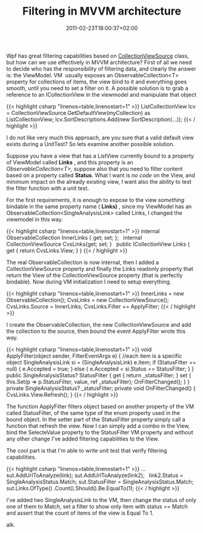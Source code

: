 ﻿---
title: "Filtering in MVVM architecture"
description: ""
date: 2011-02-23T18:00:37+02:00
draft: false
tags: [WPF]
categories: [WPF]
---
Wpf has great filtering capabilities based on [CollectionViewSource](http://msdn.microsoft.com/en-us/library/system.windows.data.collectionviewsource.aspx) class, but how can we use effectively in MVVM architecture? First of all we need to decide who has the responsibility of filtering data, and clearly the answer is: the ViewModel. VM  usually exposes an ObservableCollection&lt;T&gt; property for collections of items, the view bind to it and everything goes smooth, until you need to set a filter on it. A possible solution is to grab a reference to an ICollectionView in the viewmodel and manipulate that object

{{< highlight csharp "linenos=table,linenostart=1" >}}
ListCollectionView lcv = CollectionViewSource.GetDefaultView(myCollection) as ListCollectionView;
lcv.SortDescriptions.Add(new SortDescription(...));
{{< / highlight >}}

I do not like very much this approach, are you sure that a valid default view exists during a UnitTest? So lets examine another possible solution.

Suppose you have a view that has a ListView currently bound to a property of ViewModel called  **Links** , and this property is an *ObservableCollection&lt;T&gt;,* suppose also that you need to filter content based on a property called  **Status**. What I want is *no code* on the View, and minimum impact on the already existing view, I want also the ability to test the filter function with a unit test.

For the first requirements, it is enough to expose to the view *something* bindable in the same property name ( **Links)** , since my ViewModel has an ObservableCollection&lt;SingleAnalysisLink&gt; called Links, I changed the viewmodel in this way.

{{< highlight csharp "linenos=table,linenostart=1" >}}
internal ObservableCollection<SingleAnalysisLink> InnerLinks { get; set; };
 
internal CollectionViewSource CvsLinks{get; set; }
 
public ICollectionView Links
{
get { return CvsLinks.View; }
}
{{< / highlight >}}

The real ObservableCollection is now internal, then I added a CollectionViewSource property and finally the Links readonly property that return the View of the CollectionViewSource property (that is perfectly bindable). Now during VM initialization I need to setup everything.

{{< highlight csharp "linenos=table,linenostart=1" >}}
InnerLinks = new ObservableCollection<SingleAnalysisLink>();
CvsLinks = new CollectionViewSource();
CvsLinks.Source = InnerLinks;
CvsLinks.Filter += ApplyFilter;
{{< / highlight >}}

I create the ObservableCollection, the new CollectionViewSource and add the collection to the source, then bound the event ApplyFilter wrote this way.

{{< highlight csharp "linenos=table,linenostart=1" >}}
void ApplyFilter(object sender, FilterEventArgs e)
{
//each item is a specific object
SingleAnalysisLink si = (SingleAnalysisLink) e.Item;
if (StatusFilter == null)
{
e.Accepted = true;
} else
{
e.Accepted = si.Status == StatusFilter;
}
}
public SingleAnalysisStatus? StatusFilter
{
get { return _statusFilter; }
set {
this.Set(p => p.StatusFilter, value, ref _statusFilter);
OnFilterChanged();
}
}
private SingleAnalysisStatus? _statusFilter;
private void OnFilterChanged()
{
CvsLinks.View.Refresh();
}
{{< / highlight >}}

The function ApplyFilter filters object based on another property of the VM called StatusFilter, of the same type of the enum property used in the bound object. In the setter part of the StatusFilter property simply call a function that refresh the view. Now I can simply add a combo in the View, bind the SelecteValue property to the StatusFilter VM property and without any other change I've added filtering capabilities to the View.

The cool part is that I'm able to write unit test that verify filtering capabilities.

{{< highlight csharp "linenos=table,linenostart=1" >}}
...
sut.AddUrlToAnalyze(link);
sut.AddUrlToAnalyze(link2);
 
link2.Status = SingleAnalysisStatus.Match;
sut.StatusFilter = SingleAnalysisStatus.Match;
sut.Links.OfType<SingleAnalysisLink>()
.Count().Should().Be.EqualTo(1);
{{< / highlight >}}

I've added two SingleAnalysisLink to the VM, then change the status of only one of them to Match, set a filter to show only item with status == Match and assert that the count of items of the view is Equal To 1.

alk.
